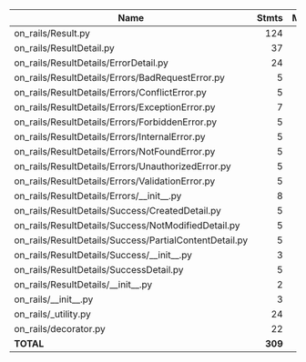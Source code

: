 | Name                                                    |    Stmts |     Miss |   Branch |   BrPart |    Cover |   Missing |
|-------------------------------------------------------- | -------: | -------: | -------: | -------: | -------: | --------: |
| on\_rails/Result.py                                     |      124 |        0 |       62 |        0 |     100% |           |
| on\_rails/ResultDetail.py                               |       37 |        0 |       16 |        0 |     100% |           |
| on\_rails/ResultDetails/ErrorDetail.py                  |       24 |        0 |        6 |        0 |     100% |           |
| on\_rails/ResultDetails/Errors/BadRequestError.py       |        5 |        0 |        0 |        0 |     100% |           |
| on\_rails/ResultDetails/Errors/ConflictError.py         |        5 |        0 |        0 |        0 |     100% |           |
| on\_rails/ResultDetails/Errors/ExceptionError.py        |        7 |        0 |        2 |        0 |     100% |           |
| on\_rails/ResultDetails/Errors/ForbiddenError.py        |        5 |        0 |        0 |        0 |     100% |           |
| on\_rails/ResultDetails/Errors/InternalError.py         |        5 |        0 |        0 |        0 |     100% |           |
| on\_rails/ResultDetails/Errors/NotFoundError.py         |        5 |        0 |        0 |        0 |     100% |           |
| on\_rails/ResultDetails/Errors/UnauthorizedError.py     |        5 |        0 |        0 |        0 |     100% |           |
| on\_rails/ResultDetails/Errors/ValidationError.py       |        5 |        0 |        0 |        0 |     100% |           |
| on\_rails/ResultDetails/Errors/\_\_init\_\_.py          |        8 |        0 |        0 |        0 |     100% |           |
| on\_rails/ResultDetails/Success/CreatedDetail.py        |        5 |        0 |        0 |        0 |     100% |           |
| on\_rails/ResultDetails/Success/NotModifiedDetail.py    |        5 |        0 |        0 |        0 |     100% |           |
| on\_rails/ResultDetails/Success/PartialContentDetail.py |        5 |        0 |        0 |        0 |     100% |           |
| on\_rails/ResultDetails/Success/\_\_init\_\_.py         |        3 |        0 |        0 |        0 |     100% |           |
| on\_rails/ResultDetails/SuccessDetail.py                |        5 |        0 |        0 |        0 |     100% |           |
| on\_rails/ResultDetails/\_\_init\_\_.py                 |        2 |        0 |        0 |        0 |     100% |           |
| on\_rails/\_\_init\_\_.py                               |        3 |        0 |        0 |        0 |     100% |           |
| on\_rails/\_utility.py                                  |       24 |        0 |        8 |        0 |     100% |           |
| on\_rails/decorator.py                                  |       22 |        0 |        4 |        0 |     100% |           |
|                                               **TOTAL** |  **309** |    **0** |   **98** |    **0** | **100%** |           |
